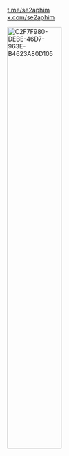 <a href="https://t.me/se2aphim" target="_blank">t.me/se2aphim</a>  
<a href="https://x.com/se2aphim" target="_blank">x.com/se2aphim</a>

<img src="https://github.com/user-attachments/assets/72089125-95b0-496e-bb32-82968c8088a2" alt="C2F7F980-DEBE-46D7-963E-B4623A80D105" width="50%" />
